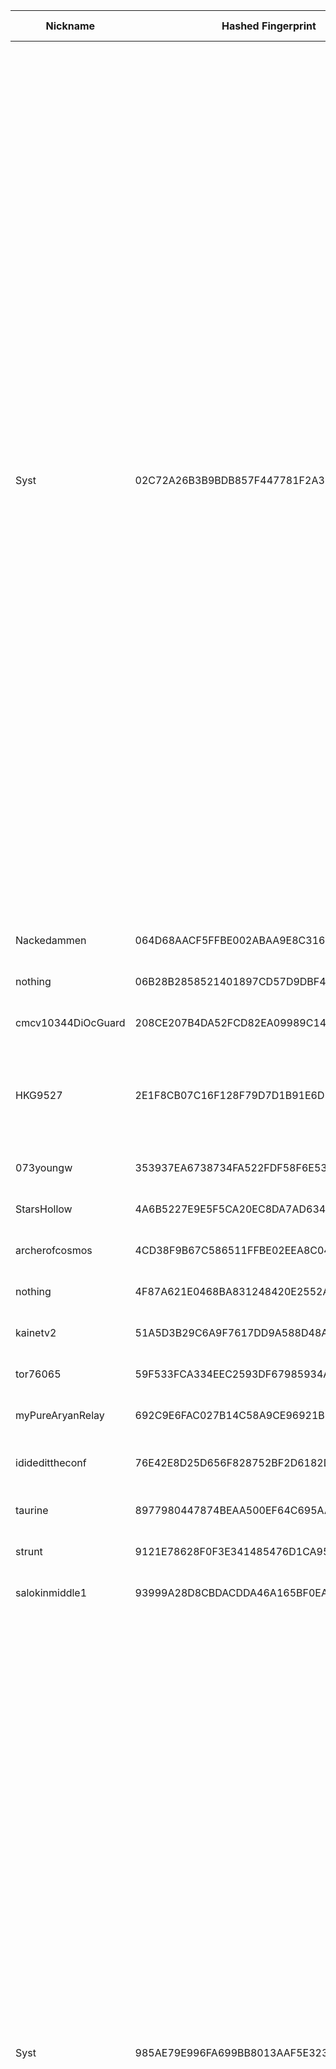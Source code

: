 | Nickname |  Hashed Fingerprint	| Or Addresses | Contact | Running | Flags | Last Seen | First Seen | Last Restarted | Advertised Bandwidth | Platform | Version | Version Status | Recommended Version | Verified hostnames | Exit policy |
|---|---|---|---|---|---|---|---|---|---|---|---|---|---|---|---|
|Syst | 02C72A26B3B9BDB857F447781F2A31D7105EE046 | ["185.132.53.150:2"] | Syst(em) email:emATsy.st url:https://sy.st | true | Exit, Running, V2Dir, Valid | 2025-09-21 22:00:00 | 2025-09-21 21:00:00 | 2025-09-21 20:18:59 | 0 | Tor 0.4.8.10 on Linux | 0.4.8.10 | recommended | true | ["tor-01.sy.st"] | ["reject 0.0.0.0/8:*","reject 169.254.0.0/16:*","reject 127.0.0.0/8:*","reject 192.168.0.0/16:*","reject 10.0.0.0/8:*","reject 172.16.0.0/12:*","reject 185.132.53.150:*","accept *:20-22","accept *:43","accept *:53","accept *:79-81","accept *:194","accept *:220","accept *:389","accept *:443","accept *:465","accept *:531","accept *:543-544","accept *:554","accept *:563","accept *:587","accept *:636","accept *:706","accept *:853","accept *:873","accept *:902-904","accept *:981","accept *:989-995","accept *:1194","accept *:1220","accept *:1293","accept *:1500","accept *:1533","accept *:1677","accept *:1723","accept *:1755","accept *:1863","accept *:2082","accept *:2083","accept *:2086-2087","accept *:2095-2096","accept *:2102-2104","accept *:3128","accept *:3690","accept *:4321","accept *:4643","accept *:5050","accept *:5190","accept *:5222-5223","accept *:5228","accept *:5900","accept *:6660-6669","accept *:6679","accept *:6697","accept *:8000","accept *:8008","accept *:8074","accept *:8080","accept *:8082","accept *:8087-8088","accept *:8332-8333","accept *:8443","accept *:8888","accept *:9418","accept *:9999","accept *:10000","accept *:11371","accept *:19294","accept *:19638","accept *:50002","accept *:64738","reject *:*"]|
|Nackedammen | 064D68AACF5FFBE002ABAA9E8C316463BA166E01 | ["81.235.31.196:9001"] | Jonatan Holmgren <jonatan+tor on host jontes.page> | true | Running, V2Dir, Valid | 2025-09-21 22:00:00 | 2025-09-21 21:00:00 | 2025-09-21 20:37:30 | 0 | Tor 0.4.8.16 on Linux | 0.4.8.16 | recommended | true | ["81-235-31-196-no600.tbcn.telia.com"] | ["reject *:*"]|
|nothing | 06B28B2858521401897CD57D9DBF449A3F615770 | ["84.22.148.179:4443","[2a01:e5c0:74b2::2]:4443"] | Random Person <nobody@example.com> | true | Running, Valid | 2025-09-21 22:00:00 | 2025-09-21 22:00:00 | 2025-09-21 21:18:09 | 0 | Tor 0.4.8.18 on Linux | 0.4.8.18 | recommended | true | N/A | ["reject *:*"]|
|cmcv10344DiOcGuard | 208CE207B4DA52FCD82EA09989C1435CEBE15289 | ["142.93.85.37:9001"] | camm <cmcv10344@proton.me> | true | Running, Valid | 2025-09-21 22:00:00 | 2025-09-21 22:00:00 | 2025-09-21 21:18:51 | 0 | Tor 0.4.8.14 on Linux | 0.4.8.14 | recommended | true | N/A | ["reject *:*"]|
|HKG9527 | 2E1F8CB07C16F128F79D7D1B91E6D10E72CE389B | ["202.6.204.129:9527","[2001:df6:11c0:2726::1688]:9527"] | a@kxy.ovh | true | Exit, Running, V2Dir, Valid | 2025-09-21 22:00:00 | 2025-09-21 17:00:00 | 2025-09-21 16:44:41 | 0 | Tor 0.4.8.18 on Linux | 0.4.8.18 | recommended | true | N/A | ["reject 0.0.0.0/8:*","reject 169.254.0.0/16:*","reject 127.0.0.0/8:*","reject 192.168.0.0/16:*","reject 10.0.0.0/8:*","reject 172.16.0.0/12:*","reject 202.6.204.129:*","accept *:*"]|
|073youngw | 353937EA6738734FA522FDF58F6E534BFBE1E884 | ["77.165.33.171:9001"] | w@winnende.team | true | Running, V2Dir, Valid | 2025-09-21 22:00:00 | 2025-09-21 14:00:00 | 2025-09-21 12:31:10 | 0 | Tor 0.4.8.17 on Linux | 0.4.8.17 | recommended | true | N/A | ["reject *:*"]|
|StarsHollow | 4A6B5227E9E5F5CA20EC8DA7AD634DB8DDA87D9E | ["83.190.118.126:9002"] | barren wasteland at proton me | true | Running, V2Dir, Valid | 2025-09-21 22:00:00 | 2025-09-21 18:00:00 | 2025-09-21 18:07:21 | 2909184 | Tor 0.4.8.17 on Linux | 0.4.8.17 | recommended | true | ["c83-190-118-126.bredband.tele2.se"] | ["reject *:*"]|
|archerofcosmos | 4CD38F9B67C586511FFBE02EEA8C04B8B1F8ED00 | ["78.186.133.80:9001"] | N/A | true | Running, V2Dir, Valid | 2025-09-21 22:00:00 | 2025-09-21 08:00:00 | 2025-09-21 07:30:23 | 0 | Tor 0.4.8.18 on Linux | 0.4.8.18 | recommended | true | N/A | ["reject *:*"]|
|nothing | 4F87A621E0468BA831248420E2552ADDC248B9EA | ["84.22.148.179:4443","[2a01:e5c0:74b2::2]:4443"] | Random Person <nobody@example.com> | true | Running, Valid | 2025-09-21 22:00:00 | 2025-09-21 22:00:00 | 2025-09-21 21:35:04 | 0 | Tor 0.4.8.18 on Linux | 0.4.8.18 | recommended | true | N/A | ["reject *:*"]|
|kainetv2 | 51A5D3B29C6A9F7617DD9A588D48A5F07A27CDFA | ["82.66.180.159:7443"] | kai-network@proton.me | true | Running, V2Dir, Valid | 2025-09-21 22:00:00 | 2025-09-21 13:00:00 | 2025-09-21 12:20:14 | 0 | Tor 0.4.8.10 on Linux | 0.4.8.10 | recommended | true | N/A | ["reject *:*"]|
|tor76065 | 59F533FCA334EEC2593DF67985934ABC416BAFF0 | ["99.9.12.152:9001"] | tor76065@gmail.com | true | Running, V2Dir, Valid | 2025-09-21 22:00:00 | 2025-09-21 10:00:00 | 2025-09-21 08:50:34 | 0 | Tor 0.4.8.18 on Linux | 0.4.8.18 | recommended | true | N/A | ["reject *:*"]|
|myPureAryanRelay | 692C9E6FAC027B14C58A9CE96921B95C493BD0E7 | ["93.123.39.91:443"] | ewww@nigge.rs | true | Running, V2Dir, Valid | 2025-09-21 22:00:00 | 2025-09-21 15:00:00 | 2025-09-21 14:18:09 | 0 | Tor 0.4.8.10 on Linux | 0.4.8.10 | recommended | true | N/A | ["reject *:*"]|
|ididedittheconf | 76E42E8D25D656F828752BF2D6182D198EC2583C | ["77.47.108.38:9001"] | Relay Operator <info AT tor-relay DOT eu DOT org> | true | Running, StaleDesc, V2Dir, Valid | 2025-09-21 22:00:00 | 2025-09-21 05:00:00 | 2025-09-21 03:47:16 | 0 | Tor 0.4.8.18 on Linux | 0.4.8.18 | recommended | true | N/A | ["reject *:*"]|
|taurine | 8977980447874BEAA500EF64C695AA5603F60E91 | ["144.172.73.56:9001","[2001:41d0:720:e300:56::]:9001"] | <iicmp AT protonmail dot ch> | true | Running, V2Dir, Valid | 2025-09-21 22:00:00 | 2025-09-21 11:00:00 | 2025-09-21 10:20:06 | 0 | Tor 0.4.8.18 on Linux | 0.4.8.18 | recommended | true | N/A | ["reject *:*"]|
|strunt | 9121E78628F0F3E341485476D1CA950A64B1A032 | ["103.177.248.177:9001","[2a13:7c81:122::2]:9001"] | trnf AT posteo DOT pm | true | Running, V2Dir, Valid | 2025-09-21 22:00:00 | 2025-09-21 20:00:00 | 2025-09-21 19:08:44 | 0 | Tor 0.4.8.18 on Linux | 0.4.8.18 | recommended | true | N/A | ["reject *:*"]|
|salokinmiddle1 | 93999A28D8CBDACDDA46A165BF0EA62FF385462C | ["164.92.65.127:443"] | Nik Nik <s2739486@ed.ac.uk> | true | Running, V2Dir, Valid | 2025-09-21 22:00:00 | 2025-09-21 10:00:00 | 2025-09-21 09:24:49 | 0 | Tor 0.4.8.14 on Linux | 0.4.8.14 | recommended | true | N/A | ["reject *:*"]|
|Syst | 985AE79E996FA699BB8013AAF5E323558EBA62D0 | ["185.132.53.150:1"] | Syst(em) email:emATsy.st url:https://sy.st | true | Exit, Running, V2Dir, Valid | 2025-09-21 22:00:00 | 2025-09-21 21:00:00 | 2025-09-21 20:18:49 | 0 | Tor 0.4.8.10 on Linux | 0.4.8.10 | recommended | true | ["tor-01.sy.st"] | ["reject 0.0.0.0/8:*","reject 169.254.0.0/16:*","reject 127.0.0.0/8:*","reject 192.168.0.0/16:*","reject 10.0.0.0/8:*","reject 172.16.0.0/12:*","reject 185.132.53.150:*","accept *:20-22","accept *:43","accept *:53","accept *:79-81","accept *:194","accept *:220","accept *:389","accept *:443","accept *:465","accept *:531","accept *:543-544","accept *:554","accept *:563","accept *:587","accept *:636","accept *:706","accept *:853","accept *:873","accept *:902-904","accept *:981","accept *:989-995","accept *:1194","accept *:1220","accept *:1293","accept *:1500","accept *:1533","accept *:1677","accept *:1723","accept *:1755","accept *:1863","accept *:2082","accept *:2083","accept *:2086-2087","accept *:2095-2096","accept *:2102-2104","accept *:3128","accept *:3690","accept *:4321","accept *:4643","accept *:5050","accept *:5190","accept *:5222-5223","accept *:5228","accept *:5900","accept *:6660-6669","accept *:6679","accept *:6697","accept *:8000","accept *:8008","accept *:8074","accept *:8080","accept *:8082","accept *:8087-8088","accept *:8332-8333","accept *:8443","accept *:8888","accept *:9418","accept *:9999","accept *:10000","accept *:11371","accept *:19294","accept *:19638","accept *:50002","accept *:64738","reject *:*"]|
|camm344linode | A2F31D6BBA48C32A1F6454A2F0D4A30064918017 | ["45.79.40.231:9001","[2600:3c00::2000:bcff:fefa:5914]:9001"] | camm <cmcv10344@proton.me> | false | Running, Valid | 2025-09-21 21:00:00 | 2025-09-21 02:00:00 | 2025-09-21 01:01:24 | 0 | Tor 0.4.8.10 on Linux | 0.4.8.10 | recommended | true | ["45-79-40-231.ip.linodeusercontent.com"] | ["reject *:*"]|
|ProtomoxTR1 | ABA2CAAC2876DA0B903742327F7FACE8AC4AB2B3 | ["70.109.184.179:9001"] | contact@amphium.xyz | true | Running, V2Dir, Valid | 2025-09-21 22:00:00 | 2025-09-21 05:00:00 | 2025-09-21 04:15:50 | 0 | Tor 0.4.8.18 on Linux | 0.4.8.18 | recommended | true | N/A | ["reject *:*"]|
|Tulum | AD517AB8A2908F0FBD86D10E6FF0CA929474068A | ["71.143.139.54:9001"] | tulumtor@gmail.com | true | Running, V2Dir, Valid | 2025-09-21 22:00:00 | 2025-09-21 19:00:00 | 2025-09-21 18:03:32 | 0 | Tor 0.4.9.2-alpha on Windows 8 [or later] | 0.4.9.2-alpha | recommended | true | ["71-143-139-54.lightspeed.sndgca.sbcglobal.net"] | ["reject *:*"]|
|HotBucetas | C43C791569C83213AAA123B3FC09D6F4FE269806 | ["194.87.178.136:443","[2605:e440:34::2ed]:443"] | dev@leonam.top | true | Running, V2Dir, Valid | 2025-09-21 22:00:00 | 2025-09-21 18:00:00 | 2025-09-21 17:43:46 | 0 | Tor 0.4.8.10 on Linux | 0.4.8.10 | recommended | true | N/A | ["reject *:*"]|
|hostingswiftd90c9cb | D0BAAF09902878B26B48C8DB1F16FC93FE0C17C7 | ["107.152.39.73:9001","[2607:9000:0:35::f5c4:4e13]:9001"] | admin@hostingswift.com | true | Running, V2Dir, Valid | 2025-09-21 22:00:00 | 2025-09-21 22:00:00 | 2025-09-21 21:42:07 | 0 | Tor 0.4.8.17 on Linux | 0.4.8.17 | recommended | true | N/A | ["reject *:*"]|
|EsperpentoEspantoso | D54ED56BF843C6EF788F762CD5CAB2CD583AFC40 | ["79.112.42.224:9003"] | espantodssoesperpento@yahoo.com | true | Running, V2Dir, Valid | 2025-09-21 22:00:00 | 2025-09-21 12:00:00 | 2025-09-21 12:48:51 | 0 | Tor 0.4.8.10 on Linux | 0.4.8.10 | recommended | true | N/A | ["reject *:*"]|
|MiddleRelayKR0 | E09715DCCD50C8BE7D623ADDA64AAED4607BC650 | ["158.247.192.85:9001"] | MiddleRelayKR0 | true | Running, Valid | 2025-09-21 22:00:00 | 2025-09-21 10:00:00 | 2025-09-21 09:33:25 | 0 | Tor 0.4.8.10 on Linux | 0.4.8.10 | recommended | true | N/A | ["reject *:*"]|
|fuckyou | EC28AE6C73B4E92CDB1610739A202690BBB1D134 | ["15.204.233.3:9001","[2604:2dc0:101:200::18a7]:9001"] | N/A | true | Exit, Running, V2Dir, Valid | 2025-09-21 22:00:00 | 2025-09-21 18:00:00 | 2025-09-21 17:20:09 | 0 | Tor 0.4.8.17 on Linux | 0.4.8.17 | recommended | true | ["vps-3ba15a2d.vps.ovh.us"] | ["reject 0.0.0.0/8:*","reject 169.254.0.0/16:*","reject 127.0.0.0/8:*","reject 192.168.0.0/16:*","reject 10.0.0.0/8:*","reject 172.16.0.0/12:*","reject 15.204.233.3:*","accept *:53","accept *:80","accept *:443","reject *:*"]|
|1507 | F0E6CF387C4EF73C9C4CD4289639CD54B050FB39 | ["193.237.155.109:9002"] | N/A | true | Running, V2Dir, Valid | 2025-09-21 22:00:00 | 2025-09-21 03:00:00 | 2025-09-21 13:32:02 | 0 | Tor 0.4.8.14 on Linux | 0.4.8.14 | recommended | true | ["static-193-237-155-109.vodafonexdsl.co.uk"] | ["reject *:*"]|
|hostingswifted2df04 | FEF09795ED93D8CDBED1F45C46F3140ED459F363 | ["107.152.39.73:9001","[2607:9000:0:35::f5c4:4e13]:9001"] | admin@hostingswift.com | true | Running, V2Dir, Valid | 2025-09-21 22:00:00 | 2025-09-21 21:00:00 | 2025-09-21 20:40:56 | 0 | Tor 0.4.8.17 on Linux | 0.4.8.17 | recommended | true | ["ws1.hostingswift.com"] | ["reject *:*"]|
